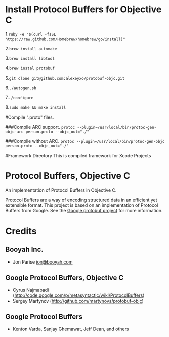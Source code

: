 # Install Protocol Buffers for Objective C

   1.`ruby -e "$(curl -fsSL https://raw.github.com/Homebrew/homebrew/go/install)"`
   
   2.`brew install automake`
   
   3.`brew install libtool`
   
   4.`brew instal protobuf`

   5.`git clone git@github.com:alexeyxo/protobuf-objc.git`
   
   6.`./autogen.sh`

   7.`./configure`
  
   8.`sudo make && make install`

#Compile ".proto" files. 

 
###Compile ARC support.
   `protoc --plugin=/usr/local/bin/protoc-gen-objc-arc person.proto --objc_out="./"`

###Compile without ARC.
   `protoc --plugin=/usr/local/bin/protoc-gen-objc person.proto --objc_out="./"`

#Framework Directory
 This is compiled framework for Xcode Projects

# Protocol Buffers, Objective C

An implementation of Protocol Buffers in Objective C.

Protocol Buffers are a way of encoding structured data in an efficient yet extensible format.
This project is based on an implementation of Protocol Buffers from Google.  See the
[Google protobuf project][g-protobuf] for more information.

[g-protobuf]: http://code.google.com/p/protobuf/


# Credits

Booyah Inc.
-------------------------------------------------------------------------------
- Jon Parise <jon@booyah.com>


Google Protocol Buffers, Objective C
-------------------------------------------------------------------------------
- Cyrus Najmabadi  (http://code.google.com/p/metasyntactic/wiki/ProtocolBuffers)
- Sergey Martynov  (http://github.com/martynovs/protobuf-objc)


Google Protocol Buffers
-------------------------------------------------------------------------------
- Kenton Varda, Sanjay Ghemawat, Jeff Dean, and others
